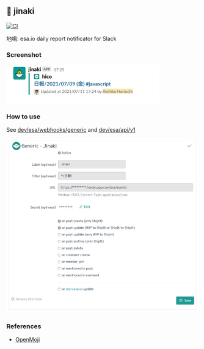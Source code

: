 ## :hatching_chick: jinaki

[![CI](https://github.com/hico-horiuchi/jinaki/actions/workflows/ci.yaml/badge.svg)](https://github.com/hico-horiuchi/jinaki/actions/workflows/ci.yaml)

地鳴: esa.io daily report notificator for Slack

### Screenshot

![slack_screenshot.jpg](https://raw.githubusercontent.com/hico-horiuchi/jinaki/master/slack_screenshot.jpg)

### How to use

See [dev/esa/webhooks/generic](https://docs.esa.io/posts/37) and [dev/esa/api/v1](https://docs.esa.io/posts/102)

![esa_webhook_setting.jpg](https://raw.githubusercontent.com/hico-horiuchi/jinaki/master/esa_webhook_setting.jpg)

### References

- [OpenMoji](https://openmoji.org/)
